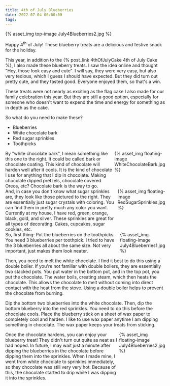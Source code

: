 ```yaml
---
title: 4th of July Blueberries
date: 2022-07-04 00:00:00
tags:
---
```


{% asset_img top-image July4Blueberries2.jpg %}
<div class="post-body">
Happy 4<sup>th</sup> of July! These blueberry treats are a delicious and festive snack for the holiday. 

<br>
<!--more-->

This year, in addition to the {% post_link 4thOfJulyCake 4th of July Cake %}, I also made these blueberry treats. I saw the idea online and thought "Hey, those look easy and cute". I will say, they were very easy, but also very tedious, which I guess I should have expected. But they did turn out pretty cute, and they tasted good. Everyone enjoyed them, so that's a win. 

These treats were not nearly as exciting as the flag cake I also made for our family celebration this year. But they are still a good option, especially for someone who doesn't want to expend the time and energy for something as in depth as the cake. 

So what do you need to make these? 
<ul>
    <li>Blueberries</li>
    <li>White chocolate bark</li>
    <li>Red sugar sprinkles</li>
    <li>Toothpicks</li>
</ul>

<div style="display:flex;">
By "white chocolate bark", I mean something like this one to the right. It could be called bark or chocolate coating. This kind of chocolate will harden well after it cools. It is the kind of chocolate I use for anything that I dip in chocolate. Making chocolate dipped pretzels, chocolate covered Oreos, etc? Chocolate bark is the way to go. 
<div>
    {% asset_img floating-image WhiteChocolateBark.jpg %}
</div>
</div>

<div style="display:flex;">
And, in case you don't know what sugar sprinkles are, they look like those pictured to the right. They are essentially just sugar crystals with coloring. You can find them in pretty much any color you want. Currently at my house, I have red, green, orange, black, gold, and silver. These sprinkles are great for all types of decorating. Cakes, cupcakes, sugar cookies, etc. 
<div>
    {% asset_img floating-image RedSugarSprinkles.jpg %}
</div>
</div>

<div style="display:flex;">
So, first thing: Put the blueberries on the toothpicks. You need 3 blueberries per toothpick. I tried to have the 3 blueberries all about the same size. Not very important, just makes them look neater. 
<div>
    {% asset_img floating-image July4Blueberries1.jpg %}
</div>
</div>

Then, you need to melt the white chocolate. I find it best to do this using a double boiler. If you're not familiar with double boilers, they are essentially two stacked pots. You put water in the bottom pot, and in the top pot, you put the chocolate. The water boils, creating steam, which then heats the chocolate. This allows the chocolate to melt without coming into direct contact with the heat from the stove. Using a double boiler helps to prevent the chocolate from burning. 

Dip the bottom two blueberries into the white chocolate. Then, dip the bottom blueberry into the red sprinkles. You need to do this before the chocolate cools. Place the blueberry stick on a sheet of wax paper to completely cool and harden. I like to use wax paper anytime I am dipping something in chocolate. The wax paper keeps your treats from sticking. 

<div style="display:flex;">
Once the chocolate hardens, you can enjoy your blueberry treat! They didn't turn out quite as neat as I had hoped. In future, I may wait just a minute after dipping the blueberries in the chocolate before dipping them into the sprinkles. When I made mine, I went from white chocolate to sprinkles immediately, so they chocolate was still very very hot. Because of this, the chocolate started to drip while I was dipping it into the sprinkles. 
<div>
    {% asset_img floating-image July4Blueberries2.jpg %}
</div>
</div>

<br>
</div>

<br>
